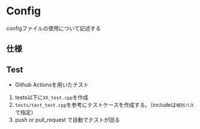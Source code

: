 # Config
configファイルの使用について記述する

## 仕様



## Test
- Github Actionsを用いたテスト

1. tests以下に`XX_test.cpp`を作成
2. `tests/test_test.cpp`を参考にテストケースを作成する。（includeは`相対パス`で指定）
3. push or pull_request で自動でテストが回る